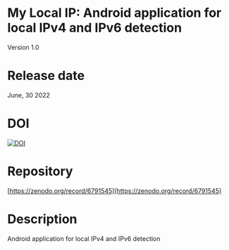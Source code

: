 # My Local IP: Android application for local IPv4 and IPv6 detection

Version 1.0

# Release date

June, 30 2022

# DOI

[![DOI](https://zenodo.org/badge/DOI/10.5281/zenodo.6791545.svg)](https://doi.org/10.5281/zenodo.6791545)

# Repository

[https://zenodo.org/record/6791545](https://zenodo.org/record/6791545)

# Description

Android application for local IPv4 and IPv6 detection
